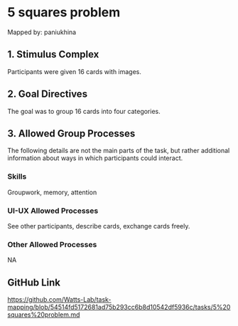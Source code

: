 # 5 squares problem

Mapped by: paniukhina 

## 1. Stimulus Complex 
Participants were given 16 cards with images.

## 2. Goal Directives 
The goal was to group 16 cards into four categories.

## 3. Allowed Group Processes 
The following details are not the main parts of the task, but rather additional information about ways in which participants could interact.

### Skills 
Groupwork, memory, attention

### UI-UX Allowed Processes
See other participants, describe cards, exchange cards freely.

### Other Allowed Processes
NA

## GitHub Link 
https://github.com/Watts-Lab/task-mapping/blob/54514fd5172681ad75b293cc6b8d10542df5936c/tasks/5%20squares%20problem.md